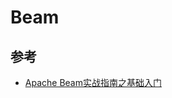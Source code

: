 # Beam

## 参考

* [Apache Beam实战指南之基础入门](https://mp.weixin.qq.com/s?__biz=MzU1NDA4NjU2MA==&mid=2247486109&amp;idx=1&amp;sn=07505c089eda36bfa474827ad577ae61)